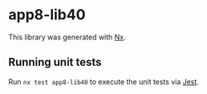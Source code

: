 # app8-lib40

This library was generated with [Nx](https://nx.dev).

## Running unit tests

Run `nx test app8-lib40` to execute the unit tests via [Jest](https://jestjs.io).
